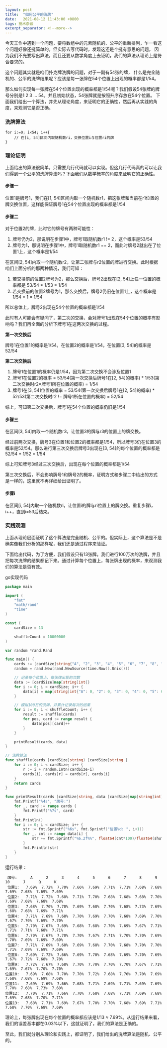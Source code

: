 ```yaml
---
layout: post 
title:  "如何公平的洗牌"
date:   2021-08-12 11:43:00 +0800 
tags: 技术杂谈
excerpt_separator: <!--more-->
---
```


今天工作中遇到一个问题，要将数组中的元素随机的、公平的重新排列，乍一看这个问题好像还挺简单的，但实际去写代码时，发现这还是个挺有意思的问题。
因为我们不光要写出算法，而且还要从数学角度上去证明，我们的算法从理论上是符合要求的。
<!--more-->
这个问题其实就是咱们扑克牌洗牌的问题，对于一副有54张的牌，
什么是完全随机的、公平的洗牌结果呢？应该是每一张牌在54个位置上出现的概率都是1/54。

那么如何实现每一张牌在54个位置出现的概率都是1/54呢？我们假设54张牌的牌号分别是1 2 3 ... 54，并且初始状态，54张牌就是按照升序存放在54个位置。
下面我们给出一个算法，并先从理论角度，来证明它的正确性，然后再从实践的角度，来观测它是否正确。

### 洗牌算法
```
for i:=0; i<54; i++{
    // 在[i, 54]区间内取随机数ri，交换位置i与位置ri的牌
}
```

### 理论证明
上面给出的算法很简单，只需要几行代码就可以实现。但这几行代码真的可以让我们得到一个公平的洗牌算法吗？下面我们从数学概率的角度来证明它的正确性。
#### 步骤一
位置1是牌号1，我们在[1, 54]区间内取一个随机数r1，把这张牌和当前在r1位置的牌交换位置，这样能保证牌号1在54个位置出现的概率都是1/54

#### 步骤二
对于位置2的牌，此时它的牌号有两种可能性：

1. 牌号仍为2，那说明在步骤1中，牌号1取随机数r1 != 2，这个概率是53/54
2. 牌号为1，那说明在步骤1中，牌号1取随机数r1 == 2，而此时牌号2就出在了位置1上，这个概率是1/54

在区间[2, 54]内取一个随机数r2，让第二张牌与r2位置的牌进行交换。此时根据咱们上面分析的那两种情况，我们可知：

1. 若交换前的位置2牌号为2，那么交换后，牌号2出现在[2, 54]上任一位置的概率都是 53/54 * 1/53 = 1/54
2. 若交换前的位置2牌号为1，那么交换后，牌号2仍旧在位置1上，这个概率是1/54 * 1 = 1/54

所以总体上，牌号2出现在54个位置的概率都是1/54

此时有人可能会有疑问了，第二次的交换，会对牌号1出现在54个位置的概率有影响吗？我们再全面的分析下牌号1在这两次交换的过程。

**第一次交换后**

牌号1在位置1的概率是1/54，在位置2的概率是1/54，在位置[3, 54]的概率是52/54

**第二次交换后**

1. 牌号1在位置1的概率仍是1/54，因为第二次交换不会涉及位置1
2. 牌号1在位置2的概率 = 53/54(第一次交换后牌号1在[2, 54]的概率) * 1/53(第二次交换时r2=牌号1所在位置的概率) = 1/54
3. 牌号1在[3, 54]位置的概率 = 53/54(第一次交换后牌号1在[2, 54]的概率) * 52/53(第二次交换时r2 != 牌号1所在位置的概率) = 52/54

综上，可知第二次交换后，牌号1在54个位置的概率仍旧是1/54

#### 步骤三
在区间[3, 54]内取一个随机数r3，让位置3的牌与r3的位置上的牌交换。

经过前两次交换，牌号3在位置1和位置2的概率都是1/54，所以牌号3仍在位置3的概率是52/54。那么进行第三次交换后牌号3出现在[3, 54]的每个位置的概率都是52/54 * 1/52 = 1/54

综上可知牌号3经过三次交换后，出现在每个位置的概率都是1/54

第三次交换后，不会影响牌号1和牌号2的概率，证明方式和步骤二中给出的方式是一样的，这里就不再详细给出证明了。

#### 步骤i
在区间[i, 54]内取一个随机数ri，让位置i的牌与ri位置上的牌交换。重复步骤i，i++，直到i=53后结束。

### 实践观测
上面从理论层面证明了这个算法是完全随机、公平的。但实际上，这个算法是不是确实像我们分析的那样呢，我们还是通过程序来验证。

下面给出代码，为了方便，我们假设只有13张牌。我们进行100万次的洗牌，并且把每次洗牌的结果都记下来。通过计算每个位置上，每张牌出现的概率，来观测我们的算法是否有效。

go实现代码

```go
package main

import (
	"fmt"
	"math/rand"
	"time"
)

const (
	cardSize = 13

	shuffleCount = 10000000
)

var random *rand.Rand

func main() {
	cards := [cardSize]string{"A", "2", "3", "4", "5", "6", "7", "8", "9", "10", "J", "Q", "K"}
	random = rand.New(rand.NewSource(time.Now().Unix()))

	// 记录每个位置上，每张牌出现的次数
	data := [cardSize]map[string]int{}
	for i := 0; i < cardSize; i++ {
		data[i] = map[string]int{"A": 0, "2": 0, "3": 0, "4": 0, "5": 0, "6": 0, "7": 0, "8": 0, "9": 0, "10": 0, "J": 0, "Q": 0, "K": 0}
	}

	// 模拟100万的洗牌，并累计记录每次的结果
	for i := 0; i < shuffleCount; i++ {
		result := shuffle(cards)
		for pos, card := range result {
			data[pos][card]++
		}
	}

	printResult(cards, data)
}

// 洗牌算法
func shuffle(cards [cardSize]string) [cardSize]string {
	for i := 0; i < cardSize; i++ {
		r := i + random.Intn(cardSize-i)
		cards[i], cards[r] = cards[r], cards[i]
	}
	return cards
}

func printResult(cards [cardSize]string, data [cardSize]map[string]int) {
	fmt.Printf("%4s", "牌号:")
	for _, card := range cards {
		fmt.Printf("%7s", card)
	}
	fmt.Println()
	for i := 0; i < cardSize; i++ {
		str := fmt.Sprintf("%6s", fmt.Sprintf("位置%d: ", i+1))
		for _, cnt := range data[i] {
			str += fmt.Sprintf("%6.2f%%", float64(cnt*100)/float64(shuffleCount))
		}
		fmt.Println(str)
	}
}
```

运行结果：
```
 牌号:      A      2      3      4      5      6      7      8      9     10      J      Q      K
 位置1:   7.69%  7.72%  7.70%  7.66%  7.69%  7.71%  7.71%  7.68%  7.68%  7.69%  7.68%  7.69%  7.69%
 位置2:   7.71%  7.72%  7.68%  7.71%  7.70%  7.68%  7.68%  7.68%  7.70%  7.69%  7.68%  7.68%  7.68%
 位置3:   7.68%  7.70%  7.70%  7.69%  7.68%  7.70%  7.68%  7.73%  7.69%  7.68%  7.68%  7.69%  7.71%
 位置4:   7.71%  7.69%  7.68%  7.70%  7.69%  7.70%  7.68%  7.69%  7.70%  7.67%  7.70%  7.69%  7.70%
 位置5:   7.70%  7.67%  7.69%  7.68%  7.68%  7.70%  7.69%  7.67%  7.71%  7.71%  7.71%  7.68%  7.71%
 位置6:   7.70%  7.67%  7.70%  7.70%  7.67%  7.71%  7.70%  7.70%  7.69%  7.70%  7.69%  7.69%  7.69%
 位置7:   7.71%  7.69%  7.68%  7.69%  7.68%  7.70%  7.68%  7.70%  7.70%  7.71%  7.69%  7.69%  7.69%
 位置8:   7.69%  7.72%  7.66%  7.69%  7.70%  7.68%  7.69%  7.70%  7.69%  7.67%  7.72%  7.68%  7.70%
 位置9:   7.72%  7.67%  7.68%  7.70%  7.70%  7.70%  7.70%  7.67%  7.71%  7.69%  7.67%  7.70%  7.70%
位置10:   7.69%  7.68%  7.70%  7.70%  7.72%  7.68%  7.70%  7.70%  7.69%  7.68%  7.68%  7.69%  7.68%
位置11:   7.69%  7.69%  7.66%  7.68%  7.71%  7.69%  7.71%  7.69%  7.69%  7.70%  7.68%  7.73%  7.68%
位置12:   7.70%  7.71%  7.66%  7.70%  7.68%  7.68%  7.71%  7.69%  7.68%  7.69%  7.68%  7.70%  7.71%
位置13:   7.68%  7.71%  7.69%  7.67%  7.70%  7.70%  7.68%  7.69%  7.71%  7.68%  7.70%  7.68%  7.69%
```

理论上，每张牌出现在每个位置的概率都应该是1/13 ≈ 7.69%。从运行结果来看，我们的误差基本都在0.03%以下，这就证明了，我们的算法是正确的。

至此，我们就分别从理论和实践上，都证明了，我们给出的洗牌算法是随机、公平的。